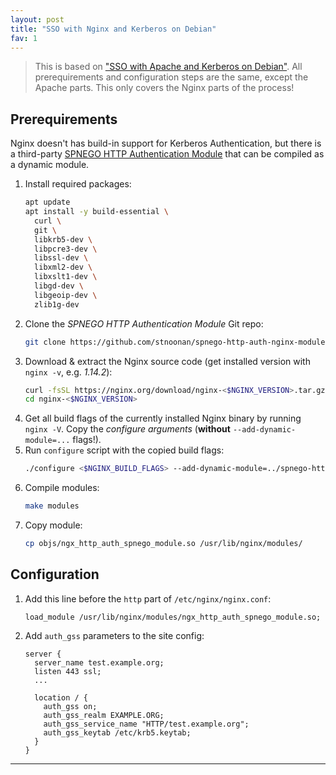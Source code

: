 ```yaml
---
layout: post
title: "SSO with Nginx and Kerberos on Debian"
fav: 1
---
```


> This is based on ["SSO with Apache and Kerberos on Debian"](/sso-apache-kerberos-debian/). All prerequirements and configuration steps are the same, except the Apache parts. This only covers the Nginx parts of the process!

## Prerequirements
Nginx doesn't has build-in support for Kerberos Authentication, but there is a third-party [SPNEGO HTTP Authentication Module](https://github.com/stnoonan/spnego-http-auth-nginx-module) that can be compiled as a dynamic module.

1. Install required packages:
   ```bash 
   apt update
   apt install -y build-essential \
     curl \
     git \
     libkrb5-dev \
     libpcre3-dev \
     libssl-dev \
     libxml2-dev \
     libxslt1-dev \
     libgd-dev \
     libgeoip-dev \
     zlib1g-dev
    ```
 2. Clone the *SPNEGO HTTP Authentication Module* Git repo:
    ```bash
    git clone https://github.com/stnoonan/spnego-http-auth-nginx-module
    ```
 3. Download & extract the Nginx source code (get installed version with `nginx -v`, e.g. *1.14.2*):
    ```bash
    curl -fsSL https://nginx.org/download/nginx-<$NGINX_VERSION>.tar.gz | tar zxf -
    cd nginx-<$NGINX_VERSION>
    ```
 4. Get all build flags of the currently installed Nginx binary by running `nginx -V`. Copy the *configure arguments* (**without** `--add-dynamic-module=...` flags!).
 5. Run `configure` script with the copied build flags:
    ```bash
    ./configure <$NGINX_BUILD_FLAGS> --add-dynamic-module=../spnego-http-auth-nginx-module
    ```
6. Compile modules:
   ```bash
   make modules
   ```
7. Copy module:
   ```bash
   cp objs/ngx_http_auth_spnego_module.so /usr/lib/nginx/modules/
   ```

## Configuration
1. Add this line before the `http` part of `/etc/nginx/nginx.conf`:
   ```
   load_module /usr/lib/nginx/modules/ngx_http_auth_spnego_module.so;
   ```
2. Add `auth_gss` parameters to the site config:
   ```
   server {
     server_name test.example.org;
     listen 443 ssl;
     ...

     location / {
       auth_gss on;
       auth_gss_realm EXAMPLE.ORG;
       auth_gss_service_name "HTTP/test.example.org";
       auth_gss_keytab /etc/krb5.keytab;
     }
   }
   ```

---

